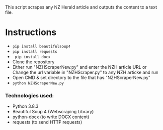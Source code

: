 This script scrapes any NZ Herald article and outputs the content to a text file. 

# Instructions
- ``` pip install beautifulsoup4  ```
- ``` pip install requests ```
- ``` pip install docx```
- Clone the repository
- Either run "NZHScraperNew.py" and enter the NZH article URL
	or
  Change the url variable in "NZHScraper.py" to any NZH articke and run
- Open CMD & set directory to the file that has "NZHScraperNew.py"
- ```python NZHScraperNew.py```

### Technologies used:
- Python 3.8.3
- Beautiful Soup 4 (Webscraping Library)
- python-docx (to write DOCX content)
- requests (to send HTTP requests)
